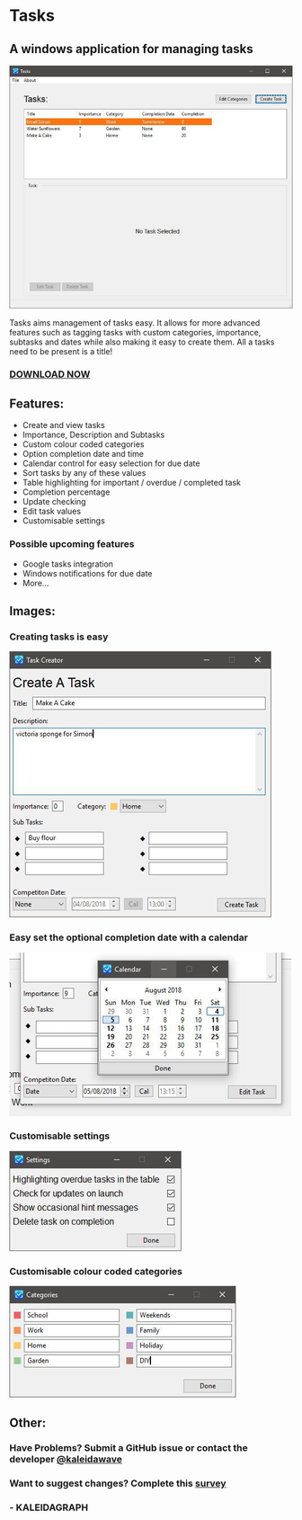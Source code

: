 # Tasks

## A windows application for managing tasks

![mainscreen](images/Capture9.jpg)

Tasks aims management of tasks easy. It allows for more advanced features such as tagging tasks with custom categories, importance, subtasks and dates while also making it easy to create them. All a tasks need to be present is a title!

### __[DOWNLOAD NOW](https://sourceforge.net/projects/win-tasks/)__

## Features:

* Create and view tasks
* Importance, Description and Subtasks
* Custom colour coded categories
* Option completion date and time
* Calendar control for easy selection for due date
* Sort tasks by any of these values
* Table highlighting for important / overdue / completed task
* Completion percentage
* Update checking
* Edit task values
* Customisable settings

### Possible upcoming features

* Google tasks integration
* Windows notifications for due date
* More...

## Images:

### Creating tasks is easy

![taskcreatescreen](images/Capture3.jpg) 

### Easy set the optional completion date with a calendar

![calendar](images/Capture7.jpg) 

### Customisable settings

![settings](images/Capture5.jpg) 

### Customisable colour coded categories 

![settings](images/Capture2.jpg) 

## Other:

### Have Problems? Submit a GitHub issue or contact the developer [@kaleidawave](https://twitter.com/kaleidawave) 

### Want to suggest changes? Complete this [survey](https://docs.google.com/forms/d/e/1FAIpQLSeaUMfuXeK2lIWVBs4CdHx-5ITOob7XRzkuuOWeuLnvvYm-Ww/viewform?usp=sf_link')

### - KALEIDAGRAPH